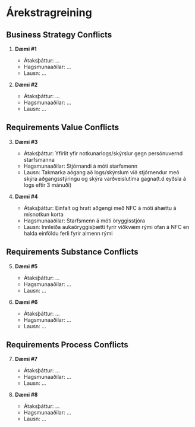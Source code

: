 # Árekstragreining

## Business Strategy Conflicts
1. **Dæmi #1**  
   - Átaksþáttur: …  
   - Hagsmunaaðilar: …  
   - Lausn: …  

2. **Dæmi #2**  
   - Átaksþáttur: …  
   - Hagsmunaaðilar: …  
   - Lausn: …  

## Requirements Value Conflicts
3. **Dæmi #3**  
   - Átaksþáttur: Yfirlit yfir notkunarlogs/skýrslur gegn persónuvernd starfsmanna
   - Hagsmunaaðilar: Stjórnandi á móti starfsmenn
   - Lausn: Takmarka aðgang að logs/skýrslum við stjórnendur með skýra aðgangsstýringu og skýra varðveislutíma gagna(t.d eyðsla á logs eftir 3 mánuði)

4. **Dæmi #4**  
   - Átaksþáttur: Einfalt og hratt aðgengi með NFC á móti áhættu á misnotkun korta
   - Hagsmunaaðilar: Starfsmenn á móti öryggisstjóra
   - Lausn: Innleiða aukaöryggisþætti fyrir viðkvæm rými ofan á NFC en halda einföldu ferli fyrir almenn rými

## Requirements Substance Conflicts
5. **Dæmi #5**  
   - Átaksþáttur: …  
   - Hagsmunaaðilar: …  
   - Lausn: …  

6. **Dæmi #6**  
   - Átaksþáttur: …  
   - Hagsmunaaðilar: …  
   - Lausn: …  

## Requirements Process Conflicts
7. **Dæmi #7**  
   - Átaksþáttur: …  
   - Hagsmunaaðilar: …  
   - Lausn: …  

8. **Dæmi #8**  
   - Átaksþáttur: …  
   - Hagsmunaaðilar: …  
   - Lausn: …  
